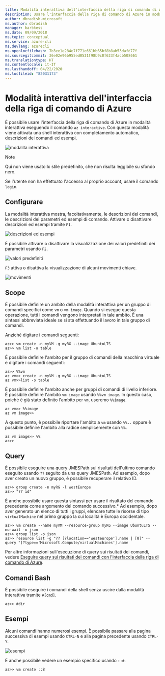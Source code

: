 ```yaml
---
title: Modalità interattiva dell'interfaccia della riga di comando di Azure
description: Usare l'interfaccia della riga di comando di Azure in modalità interattiva.
author: dbradish-microsoft
ms.author: dbradish
manager: barbkess
ms.date: 09/09/2018
ms.topic: conceptual
ms.service: azure-cli
ms.devlang: azurecli
ms.openlocfilehash: 7b3ee1e284e7f771c661bb65bf8b8ab53dafd77f
ms.sourcegitcommit: 36e02e96b955ed0531f98b9c0f623f4acb508661
ms.translationtype: HT
ms.contentlocale: it-IT
ms.lasthandoff: 04/22/2020
ms.locfileid: "82031173"
---
```

# <a name="azure-cli-interactive-mode"></a>Modalità interattiva dell'interfaccia della riga di comando di Azure

È possibile usare l'interfaccia della riga di comando di Azure in modalità interattiva eseguendo il comando `az interactive`.
Con questa modalità viene attivata una shell interattiva con completamento automatico, descrizioni dei comandi ed esempi.

![modalità interattiva](./media/interactive-azure-cli/webapp-create.png)

> [!NOTE]
> Qui non viene usato lo stile predefinito, che non risulta leggibile su sfondo nero.

Se l'utente non ha effettuato l'accesso al proprio account, usare il comando `login`.

## <a name="configure"></a>Configurare

La modalità interattiva mostra, facoltativamente, le descrizioni dei comandi, le descrizioni dei parametri ed esempi di comando.
Attivare o disattivare descrizioni ed esempi tramite `F1`.

![descrizioni ed esempi](./media/interactive-azure-cli/descriptions-and-examples.png)

È possibile attivare o disattivare la visualizzazione dei valori predefiniti dei parametri usando `F2`.

![valori predefiniti](./media/interactive-azure-cli/defaults.png)

`F3` attiva o disattiva la visualizzazione di alcuni movimenti chiave.

![movimenti](./media/interactive-azure-cli/gestures.png)

## <a name="scope"></a>Scope

È possibile definire un ambito della modalità interattiva per un gruppo di comandi specifici come `vm` o `vm image`.
Quando si esegue questa operazione, tutti i comandi vengono interpretati in tale ambito.
È una sintassi abbreviata ideale se si sta effettuando il lavoro in tale gruppo di comandi.

Anziché digitare i comandi seguenti:

```azurecli
az>> vm create -n myVM -g myRG --image UbuntuLTS
az>> vm list -o table
```

È possibile definire l'ambito per il gruppo di comandi della macchina virtuale e digitare i comandi seguenti:

```azurecli
az>> %%vm
az vm>> create -n myVM -g myRG --image UbuntuLTS
az vm>>list -o table
```

È possibile definire l'ambito anche per gruppi di comandi di livello inferiore.
È possibile definire l'ambito `vm image` usando `%%vm image`.
In questo caso, poiché è già stato definito l'ambito per `vm`, useremo `%%image`.

```azurecli
az vm>> %%image
az vm image>>
```

A questo punto, è possibile riportare l'ambito a `vm` usando `%%..` oppure è possibile definire l'ambito alla radice semplicemente con `%%`.

```azurecli
az vm image>> %%
az>>
```

## <a name="query"></a>Query

È possibile eseguire una query JMESPath sui risultati dell'ultimo comando eseguito usando `??` seguito da una query JMESPath.
Ad esempio, dopo aver creato un nuovo gruppo, è possibile recuperare il relativo ID.

```azurecli
az>> group create -n myRG -l westEurope
az>> "?? id"
```

È anche possibile usare questa sintassi per usare il risultato del comando precedente come argomento del comando successivo.* Ad esempio, dopo aver generato un elenco di tutti i gruppi, elencare tutte le risorse di tipo `virtualMachine` nel primo gruppo la cui località è Europa occidentale. 

```azurecli
az>> vm create --name myVM --resource-group myRG --image UbuntuLTS --no-wait -o json
az>> group list -o json
az>> resource list -g "?? [?location=='westeurope'].name | [0]" --query "[?type=='Microsoft.Compute/virtualMachines'].name
```

Per altre informazioni sull'esecuzione di query sui risultati dei comandi, vedere [Eseguire query sui risultati dei comandi con l'interfaccia della riga di comando di Azure](query-azure-cli.md).

## <a name="bash-commands"></a>Comandi Bash

È possibile eseguire i comandi della shell senza uscire dalla modalità interattiva tramite `#[cmd]`.

```azurecli
az>> #dir
```

## <a name="examples"></a>Esempi

Alcuni comandi hanno numerosi esempi.
È possibile passare alla pagina successiva di esempi usando `CTRL-N` e alla pagina precedente usando `CTRL-Y`.

![esempi](./media/interactive-azure-cli/examples.png)

È anche possibile vedere un esempio specifico usando `::#`.

```azurecli
az>> vm create ::8
```
